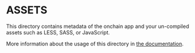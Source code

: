 # ASSETS

This directory contains metadata of the onchain app and your un-compiled assets such as LESS, SASS, or JavaScript.

More information about the usage of this directory in [the documentation](https://nuxtjs.org/guide/assets#webpacked).
